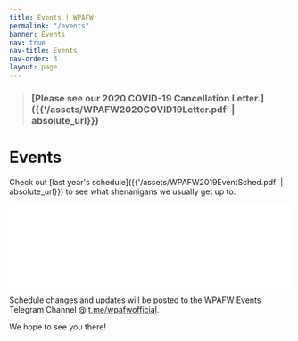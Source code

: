 ```yaml
---
title: Events | WPAFW
permalink: "/events"
banner: Events
nav: true
nav-title: Events
nav-order: 3
layout: page
---
```


> ### [Please see our 2020 COVID-19 Cancellation Letter.]({{'/assets/WPAFW2020COVID19Letter.pdf' | absolute_url}})

# Events

Check out [last year's schedule]({{'/assets/WPAFW2019EventSched.pdf' | absolute_url}}) to see what shenanigans we usually get up to:

<div class="columns is-mobile is-centered">
<div class="column is-three-quarters">
<embed id="content" src="{{'/assets/WPAFW2019EventSched.pdf' | absolute_url}}" width="100%"/>
</div>
</div>

Schedule changes and updates will be posted to the WPAFW Events Telegram Channel @ [t.me/wpafwofficial](https://t.me/wpafwofficial).

We hope to see you there! 
